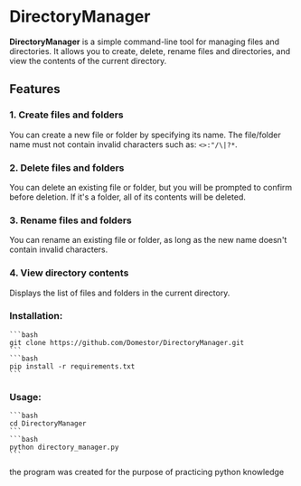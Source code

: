 # DirectoryManager

**DirectoryManager** is a simple command-line tool for managing files and directories. It allows you to create, delete, rename files and directories, and view the contents of the current directory.

## Features

### 1. Create files and folders
   You can create a new file or folder by specifying its name. The file/folder name must not contain invalid characters such as: `<>:"/\|?*`.

### 2. Delete files and folders
   You can delete an existing file or folder, but you will be prompted to confirm before deletion. If it's a folder, all of its contents will be deleted.

### 3. Rename files and folders
   You can rename an existing file or folder, as long as the new name doesn't contain invalid characters.

### 4. View directory contents
   Displays the list of files and folders in the current directory.

### Installation:

    ```bash
    git clone https://github.com/Domestor/DirectoryManager.git
    ```
    ```bash
    pip install -r requirements.txt
    ```

### Usage:
    ```bash
    cd DirectoryManager
    ```
    ```bash
    python directory_manager.py
    ```

the program was created for the purpose of practicing python knowledge 
